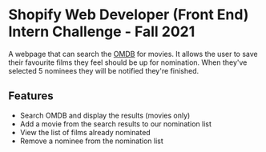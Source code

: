 # Shopify Web Developer (Front End) Intern Challenge - Fall 2021

A webpage that can search the [OMDB](http://www.omdbapi.com/) for movies. It allows the user to save their favourite films they feel should be up for nomination. When they've selected 5 nominees they will be notified they're finished.

## Features
* Search OMDB and display the results (movies only)
* Add a movie from the search results to our nomination list
* View the list of films already nominated
* Remove a nominee from the nomination list

